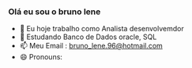 ### Olá eu sou o bruno lene 

- 🔭 Eu hoje trabalho como Analista desenvolvemdor 
- 🌱 Estudando Banco de Dados oracle, SQL
- 📫 Meu Email : bruno_lene.96@hotmail.com 
- 😄 Pronouns: 
